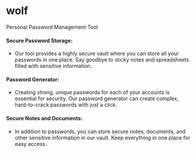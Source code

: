 # wolf
Personal Password Management Tool

#### Secure Password Storage:
- Our tool provides a highly secure vault where you can store all your passwords in one place. Say goodbye to sticky notes and spreadsheets filled with sensitive information.

#### Password Generator:
- Creating strong, unique passwords for each of your accounts is essential for security. Our password generator can create complex, hard-to-crack passwords with just a click.

#### Secure Notes and Documents: 
- In addition to passwords, you can store secure notes, documents, and other sensitive information in our vault. Keep everything in one place for easy access.

